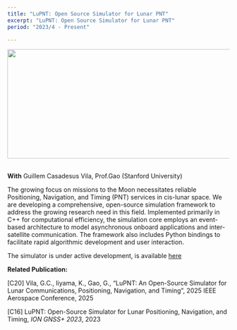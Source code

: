 ```yaml
---
title: "LuPNT: Open Source Simulator for Lunar PNT"
excerpt: "LuPNT: Open Source Simulator for Lunar PNT"
period: "2023/4 - Present"

---
```


<div style="text-align: center;">
<img src = "https://dl.dropboxusercontent.com/s/goiss9hyd20wlwhb9jawe/LuPNT_background.png?rlkey=i0uhgu5xblq8z7fggc4ykl5t5&st=aqxbl6yy&dl=0"
style="height: 248px; width:717px;">
</div>
<br>
<div style="text-align: center;">
</div>

**With** Guillem Casadesus Vila, Prof.Gao (Stanford University) <br>

The growing focus on missions to the Moon necessitates reliable Positioning, Navigation, and Timing (PNT) services in cis-lunar space. We are developing a comprehensive, open-source simulation framework to address the growing research need in this field. Implemented primarily in C++ for computational efficiency, the simulation core employs an event-based architecture to model asynchronous onboard applications and inter-satellite communication. The framework also includes Python bindings to facilitate rapid algorithmic development and user interaction. 

The simulator is under active development, is available [here]([[Code](https://github.com/Stanford-NavLab/LuPNT)])

**Related Publication:** 

[C20] Vila, G.C., Iiyama, K., Gao, G., “LuPNT: An Open-Source Simulator for Lunar Communications, Positioning, Navigation, and Timing”, 2025 IEEE Aerospace Conference, 2025

[C16] LuPNT: Open-Source Simulator for Lunar Positioning, Navigation, and Timing, *ION GNSS+ 2023*, 2023